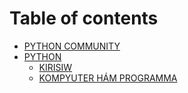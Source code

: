 # Table of contents

* [PYTHON COMMUNITY](README.md)
* [PYTHON](python/README.md)
  * [KIRISIW](python/kirisiw.md)
  * [KOMPYUTER HÁM PROGRAMMA](python/kompyuter-ham-programma.md)
